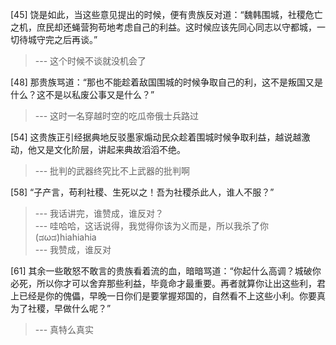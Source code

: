 
[45] 饶是如此，当这些意见提出的时候，便有贵族反对道：“魏韩围城，社稷危亡之机，庶民却还蝇营狗苟地考虑自己的利益。这时候应该先同心同志以守都城，一切待城守完之后再谈。”
>--- 这个时候不谈就没机会了<br>

[48] 那贵族骂道：“那也不能趁着敌国围城的时候争取自己的利，这不是叛国又是什么？这不是以私废公事又是什么？”
>--- 这时一名穿越时空的吃瓜帝俄士兵路过<br>

[54] 这贵族正引经据典地反驳墨家煽动民众趁着围城时候争取利益，越说越激动，他又是文化阶层，讲起来典故滔滔不绝。
>--- 批判的武器终究比不上武器的批判啊<br>

[58] “子产言，苟利社稷、生死以之！吾为社稷杀此人，谁人不服？”
>--- 我话讲完，谁赞成，谁反对？<br>
>--- 哇哈哈，这话说得，我觉得你该为义而是，所以我杀了你(ಡωಡ)hiahiahia<br>
>--- 我赞成，谁反对<br>

[61] 其余一些敢怒不敢言的贵族看着流的血，暗暗骂道：“你起什么高调？城破你必死，所以你才可以舍弃那些利益，毕竟命才最重要。再者就算你让出这些利，君上已经是你的傀儡，早晚一日你们是要掌握郑国的，自然看不上这些小利。你要真为了社稷，早做什么呢？”
>--- 真特么真实<br>
